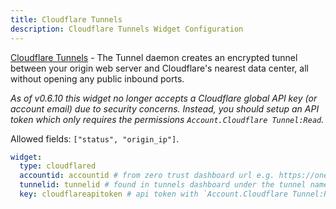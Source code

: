```yaml
---
title: Cloudflare Tunnels
description: Cloudflare Tunnels Widget Configuration
---
```


[Cloudflare Tunnels](https://www.cloudflare.com/products/tunnel/) - The Tunnel daemon creates an encrypted tunnel between your origin web server and Cloudflare's nearest data center, all without opening any public inbound ports.

_As of v0.6.10 this widget no longer accepts a Cloudflare global API key (or account email) due to security concerns. Instead, you should setup an API token which only requires the permissions `Account.Cloudflare Tunnel:Read`._

Allowed fields: `["status", "origin_ip"]`.

```yaml
widget:
  type: cloudflared
  accountid: accountid # from zero trust dashboard url e.g. https://one.dash.cloudflare.com/<accountid>/home/quick-start
  tunnelid: tunnelid # found in tunnels dashboard under the tunnel name
  key: cloudflareapitoken # api token with `Account.Cloudflare Tunnel:Read` https://dash.cloudflare.com/profile/api-tokens
```
